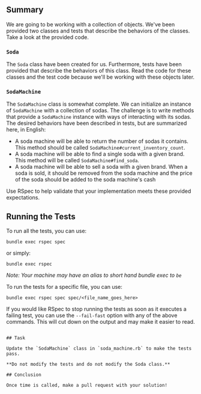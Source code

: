 ## Summary

We are going to be working with a collection of
objects. We've been provided two classes and tests that describe the
behaviors of the classes. Take a look at the provided code.

### `Soda`

The `Soda` class have been created for us.  Furthermore,
tests have been provided that describe the behaviors of this class.  Read
the code for these classes and the test code because we'll be working with
these objects later.

### `SodaMachine`

The `SodaMachine` class is somewhat complete.  We can initialize an instance of
`SodaMachine` with a collection of sodas.  The challenge is to write methods that
provide a `SodaMachine` instance with ways of interacting with its sodas.
The desired behaviors have been described in tests, but are summarized here, in English:

- A soda machine will be able to return the number of sodas it contains.
  This method should be called `SodaMachine#current_inventory_count`.
- A soda machine will be able to find a single soda with a given brand.
  This method will be called `SodaMachine#find_soda`.
- A soda machine will be able to sell a soda with a given brand. When a soda is sold, it should
  be removed from the soda machine and the price of the soda should be added to the soda machine's cash

Use RSpec to help validate that your
implementation meets these provided expectations.

## Running the Tests

To run all the tests, you can use:

`bundle exec rspec spec `

or simply:

`bundle exec rspec`

*Note: Your machine may have an alias to short hand bundle exec to `be`*

To run the tests for a specific file, you can use:

`bundle exec rspec spec spec/<file_name_goes_here>`

If you would like RSpec to stop running the tests as soon as it executes a
failing test, you can use the `--fail-fast` option with any of the above
commands. This will cut down on the output and may make it easier to read.
```

## Task

Update the `SodaMachine` class in `soda_machine.rb` to make the tests pass.

**Do not modify the tests and do not modify the Soda class.**

## Conclusion

Once time is called, make a pull request with your solution!


